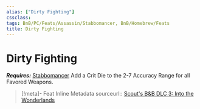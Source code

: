 ```yaml
---
alias: ["Dirty Fighting"]
cssclass: 
tags: BnB/PC/Feats/Assassin/Stabbomancer, BnB/Homebrew/Feats
title: Dirty Fighting
---
```


# Dirty Fighting
***Requires:*** [Stabbomancer](../../../../77-Bunkers-n-Badasses-Sourcebook/Chapter-01-Creating-A-Vault-Hunter/Choosing-A-Class/Assassin/Stabbomancer/Stabbomancer.md)
Add a Crit Die to the 2-7 Accuracy Range for all Favored Weapons.

> [!meta]- Feat Inline Metadata
> sourceurl:: [Scout's B&B DLC 3: Into the Wonderlands](https://docs.google.com/document/d/1MLOgrWwcLNTnP9PuXrKiLImy7SUh4hXO8arVUAlmdp0/edit)
